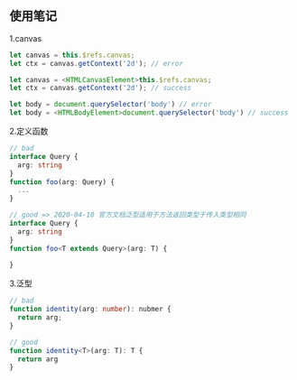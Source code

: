 <!--
 * @Author: Richard Chiang
 * @Date: 2019-09-11 10:21:08
 * @LastEditrors: Richard Chiang
 * @LastEditTime: 2020-04-10 14:46:53
 * @Description:  
 * @Email: 19875991227@163.com
 -->
## 使用笔记

1.canvas
```ts
let canvas = this.$refs.canvas;
let ctx = canvas.getContext('2d'); // error
```
```ts
let canvas = <HTMLCanvasElement>this.$refs.canvas;
let ctx = canvas.getContext('2d'); // success
```
```ts
let body = document.querySelector('body') // error
let body = <HTMLBodyElement>document.querySelector('body') // success
```

2.定义函数  
```ts
// bad
interface Query {
  arg: string
}
function foo(arg: Query) {
  ...
}

// good => 2020-04-10 官方文档泛型适用于方法返回类型于传入类型相同
interface Query {
  arg: string
}
function foo<T extends Query>(arg: T) {
  
}
```

3.泛型  
```ts
// bad
function identity(arg: number): nubmer {
  return arg;
}
```

```ts
// good
function identity<T>(arg: T): T {
  return arg
}
```